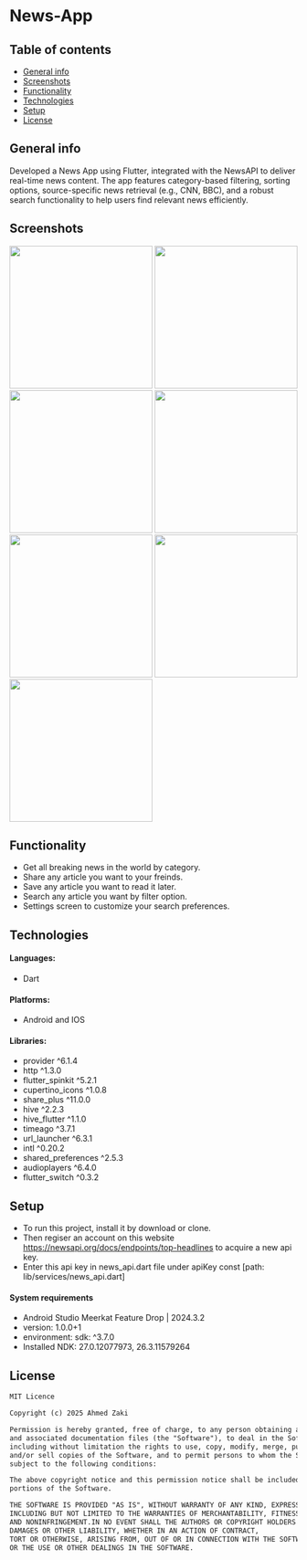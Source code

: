 # News-App

## Table of contents
* [General info](#general-info)
* [Screenshots](#screenshots)
* [Functionality](#functionality)
* [Technologies](#technologies)
* [Setup](#setup)
* [License](#license)

## General info

Developed a News App using Flutter, integrated with the NewsAPI to deliver real-time news content.
The app features category-based filtering, sorting options, source-specific news retrieval (e.g., CNN, BBC), and a robust search functionality to help users find relevant news efficiently.

## Screenshots

<img src="images/1-home.jpg" width="250">  <img src="images/4-favorite.jpg" width="250">
<img src="images/3-details.jpg" width="250">
<img src="images/5-search.jpg" width="250">
<img src="images/6-filter_search.jpg" width="250">
<img src="images/7-settings.jpg" width="250">
<img src="images/8-source.jpg" width="250">

## Functionality
- Get all breaking news in the world by category.
- Share any article you want to your freinds.
- Save any article you want to read it later.
- Search any article you want by filter option.
- Settings screen to customize your search preferences.


## Technologies

#### Languages:
- Dart 

#### Platforms:
- Android and IOS

#### Libraries:
- provider            ^6.1.4
- http                ^1.3.0
- flutter_spinkit     ^5.2.1
- cupertino_icons     ^1.0.8
- share_plus          ^11.0.0
- hive                ^2.2.3
- hive_flutter        ^1.1.0
- timeago             ^3.7.1
- url_launcher        ^6.3.1
- intl                ^0.20.2
- shared_preferences  ^2.5.3
- audioplayers        ^6.4.0
- flutter_switch      ^0.3.2

## Setup

- To run this project, install it by download or clone.
- Then regiser an account on this website https://newsapi.org/docs/endpoints/top-headlines to acquire a new api key.
- Enter this api key in news_api.dart file under apiKey const [path: lib/services/news_api.dart]


#### System requirements
- Android Studio Meerkat Feature Drop | 2024.3.2
- version: 1.0.0+1
- environment: sdk: ^3.7.0
- Installed NDK: 27.0.12077973, 26.3.11579264

## License

```html
MIT Licence 

Copyright (c) 2025 Ahmed Zaki

Permission is hereby granted, free of charge, to any person obtaining a copy of this software
and associated documentation files (the "Software"), to deal in the Software without restriction,
including without limitation the rights to use, copy, modify, merge, publish, distribute, sublicense,
and/or sell copies of the Software, and to permit persons to whom the Software is furnished to do so, 
subject to the following conditions:

The above copyright notice and this permission notice shall be included in all copies or substantial 
portions of the Software.

THE SOFTWARE IS PROVIDED "AS IS", WITHOUT WARRANTY OF ANY KIND, EXPRESS OR IMPLIED, 
INCLUDING BUT NOT LIMITED TO THE WARRANTIES OF MERCHANTABILITY, FITNESS FOR A PARTICULAR PURPOSE
AND NONINFRINGEMENT.IN NO EVENT SHALL THE AUTHORS OR COPYRIGHT HOLDERS BE LIABLE FOR ANY CLAIM,
DAMAGES OR OTHER LIABILITY, WHETHER IN AN ACTION OF CONTRACT,
TORT OR OTHERWISE, ARISING FROM, OUT OF OR IN CONNECTION WITH THE SOFTWARE
OR THE USE OR OTHER DEALINGS IN THE SOFTWARE.
```




